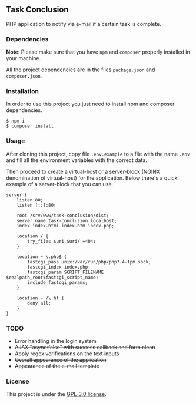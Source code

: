 ## Task Conclusion

PHP application to notify via e-mail if a certain task is complete.

### Dependencies

**Note**: Please make sure that you have `npm` and `composer` properly installed in your machine.

All the project dependencies are in the files `package.json` and `composer.json`.

### Installation

In order to use this project you just need to install npm and composer dependencies.

```shell
$ npm i
$ composer install
```

### Usage

After cloning this project, copy file `.env.example` to a file with the name `.env` and fill all the environment variables with the correct data.

Then proceed to create a virtual-host or a server-block (NGINX denomination of virtual-host) for the application. Below there's a quick example of a server-block that you can use.

```shell
server {
    listen 80;
    listen [::]:80;

    root /srv/www/task-conclusion/dist;
    server_name task-conclusion.localhost;
    index index.html index.htm index.php;

    location / {
        try_files $uri $uri/ =404;
    }

    location ~ \.php$ {
    	fastcgi_pass unix:/var/run/php/php7.4-fpm.sock;
	    fastcgi_index index.php;
	    fastcgi_param SCRIPT_FILENAME $realpath_root$fastcgi_script_name;
	    include fastcgi_params;
    }

    location ~ /\.ht {
	    deny all;
    }
}
```

### TODO

- Error handling in the login system
- ~~AJAX "async:false" with success callback and form clean~~
- ~~Apply regex verifications on the text inputs~~
- ~~Overall appearance of the application~~
- ~~Appearance of the e-mail template~~

### License

This project is under the [GPL-3.0 license](https://www.gnu.org/licenses/gpl-3.0.en.html).
